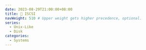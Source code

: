 ```yaml
---
date: 2023-08-29T21:00:00+08:00
title: 🧱 ISCSI
navWeight: 510 # Upper weight gets higher precedence, optional.
series:
  - Unix-Like
  - Disk
categories:
  - Systems
---
```



## 